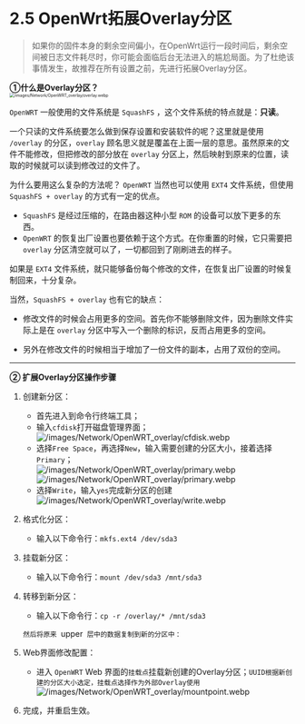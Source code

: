# 2.5 OpenWrt拓展Overlay分区

> 如果你的固件本身的剩余空间偏小，在OpenWrt运行一段时间后，剩余空间被日志文件耗尽时，你可能会面临后台无法进入的尴尬局面。为了杜绝该事情发生，故推荐在所有设置之前，先进行拓展Overlay分区。

**①什么是Overlay分区？**<br><img src="https://iswott.oss-cn-shenzhen.aliyuncs.com/blog/imgoverlay.webp" alt="/images/Network/OpenWRT_overlay/overlay.webp" style="zoom:50%;" />

`OpenWRT` 一般使用的文件系统是 `SquashFS` ，这个文件系统的特点就是：**只读**。

一个只读的文件系统要怎么做到保存设置和安装软件的呢？这里就是使用 `/overlay` 的分区，`overlay` 顾名思义就是覆盖在上面一层的意思。虽然原来的文件不能修改，但把修改的部分放在 `overlay` 分区上，然后映射到原来的位置，读取的时候就可以读到修改过的文件了。

为什么要用这么复杂的方法呢？ `OpenWRT` 当然也可以使用 `EXT4` 文件系统，但使用 `SquashFS + overlay` 的方式有一定的优点。

- `SquashFS` 是经过压缩的，在路由器这种小型 `ROM` 的设备可以放下更多的东西。
- `OpenWRT` 的恢复出厂设置也要依赖于这个方式。在你重置的时候，它只需要把 `overlay` 分区清空就可以了，一切都回到了刚刷进去的样子。

如果是 `EXT4` 文件系统，就只能够备份每个修改的文件，在恢复出厂设置的时候复制回来，十分复杂。

当然，`SquashFS + overlay` 也有它的缺点：

- 修改文件的时候会占用更多的空间。首先你不能够删除文件，因为删除文件实际上是在 `overlay` 分区中写入一个删除的标识，反而占用更多的空间。

- 另外在修改文件的时候相当于增加了一份文件的副本，占用了双份的空间。

<hr>

**②  扩展Overlay分区操作步骤**

1. 创建新分区：

   - 首先进入到命令行终端工具；
   - 输入`cfdisk`打开磁盘管理界面；<br>![/images/Network/OpenWRT_overlay/cfdisk.webp](https://iswott.oss-cn-shenzhen.aliyuncs.com/blog/imgcfdisk.webp)
   - 选择`Free Space`，再选择`New`，输入需要创建的分区大小，接着选择`Primary`；<br>![/images/Network/OpenWRT_overlay/primary.webp](https://iswott.oss-cn-shenzhen.aliyuncs.com/blog/imgprimary-20220129224242122.webp)<br>![/images/Network/OpenWRT_overlay/primary.webp](https://iswott.oss-cn-shenzhen.aliyuncs.com/blog/imgprimary.webp)
   - 选择`Write`，输入`yes`完成新分区的创建<br>![/images/Network/OpenWRT_overlay/write.webp](https://iswott.oss-cn-shenzhen.aliyuncs.com/blog/imgwrite.webp)

2. 格式化分区：

   - 输入以下命令行：`mkfs.ext4 /dev/sda3 `

3. 挂载新分区：

   - 输入以下命令行：`mount /dev/sda3 /mnt/sda3 `

4. 转移到新分区：

   -  输入以下命令行：`cp -r /overlay/* /mnt/sda3 `

     `然后将原来 `upper` 层中的数据复制到新的分区中：`

5. Web界面修改配置：

   - 进入 `OpenWRT` Web 界面的`挂载点`挂载新创建的Overlay分区；`UUID根据新创建的分区大小选定，挂载点选择作为外部Overlay使用`<br>![/images/Network/OpenWRT_overlay/mountpoint.webp](https://iswott.oss-cn-shenzhen.aliyuncs.com/blog/imgmountpoint.webp)

6. 完成，并重启生效。



